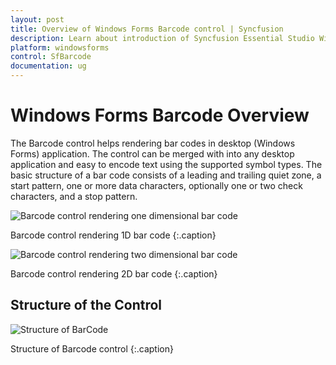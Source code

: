 ```yaml
---
layout: post
title: Overview of Windows Forms Barcode control | Syncfusion
description: Learn about introduction of Syncfusion Essential Studio Windows Forms Barcode control and more details.
platform: windowsforms
control: SfBarcode
documentation: ug
---
```


# Windows Forms Barcode Overview

The Barcode control helps rendering bar codes in desktop (Windows Forms) application. The control can be merged with into any desktop application and easy to encode text using the supported symbol types. The basic structure of a bar code consists of a leading and trailing quiet zone, a start pattern, one or more data characters, optionally one or two check characters, and a stop pattern. 

![Barcode control rendering one dimensional bar code](Overview_images/Overview_img1.png)

Barcode control rendering 1D bar code
{:.caption}


![Barcode control rendering two dimensional bar code](Overview_images/Overview_img2.png)


Barcode control rendering 2D bar code
{:.caption}

## Structure of the Control

![Structure of BarCode](Overview_images/Overview_img3.png)

Structure of Barcode control
{:.caption}
